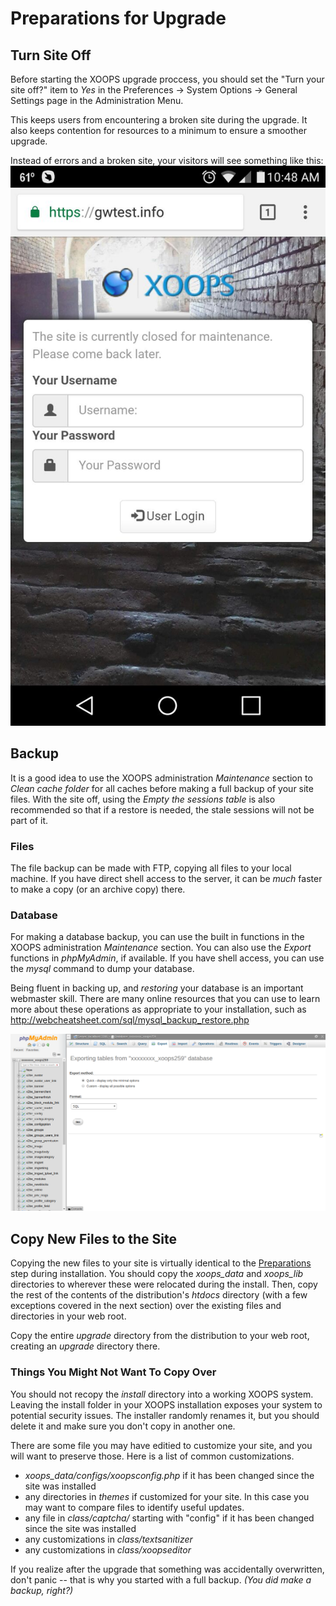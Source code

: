 # Preparations for Upgrade

## Turn Site Off

Before starting the XOOPS upgrade proccess, you should set the "Turn your site off?"
item to *Yes* in the Preferences -> System Options -> General Settings page
in the Administration Menu.

This keeps users from encountering a broken site during the upgrade. It also
keeps contention for resources to a minimum to ensure a smoother upgrade.

Instead of errors and a broken site, your visitors will see something like this:
![Site Closed on Mobile](../../assets/mobile-site-closed.jpg)

## Backup

It is a good idea to use the XOOPS administration *Maintenance* section to
*Clean cache folder* for all caches before making a full backup of your
site files. With the site off, using the *Empty the sessions table* is also
recommended so that if a restore is needed, the stale sessions will not be
part of it.

### Files

The file backup can be made with FTP, copying all files to your local machine.
If you have direct shell access to the server, it can be *much* faster to
make a copy (or an archive copy) there.

### Database

For making a database backup, you can use the built in functions in the XOOPS
administration *Maintenance* section. You can also use the *Export* functions
in *phpMyAdmin*, if available. If you have shell access, you can use the *mysql*
command to dump your database.

Being fluent in backing up, and *restoring* your database is an important
webmaster skill. There are many online resources that you can use to learn
more about these operations as appropriate to your installation, such as
http://webcheatsheet.com/sql/mysql_backup_restore.php

![phpMyAdmin Export](../../assets/phpmyadmin-export-01.png)

## Copy New Files to the Site

Copying the new files to your site is virtually identical to the [Preparations](../preparations/README.md)
step during installation. You should copy the *xoops_data* and *xoops_lib*
directories to wherever these were relocated during the install. Then, copy
the rest of the contents of the distribution's *htdocs* directory (with
a few exceptions covered in the next section) over the existing files and
directories in your web root.

Copy the entire *upgrade* directory from the distribution to your web root,
creating an *upgrade* directory there.

### Things You Might Not Want To Copy Over

You should not recopy the *install* directory into a working XOOPS system.
Leaving the install folder in your XOOPS installation exposes your system
to potential security issues. The installer randomly renames it, but you
should delete it and make sure you don't copy in another one.

There are some file you may have editied to customize your site, and you will
want to preserve those. Here is a list of common customizations.

- *xoops_data/configs/xoopsconfig.php* if it has been changed since the site was installed
- any directories in *themes* if customized for your site. In this case you may want to compare files to identify useful updates.
- any file in *class/captcha/* starting with "config" if it has been changed since the site was installed
- any customizations in *class/textsanitizer*
- any customizations in *class/xoopseditor*

If you realize after the upgrade that something was accidentally overwritten,
don't panic -- that is why you started with a full backup. *(You did make a backup, right?)*
